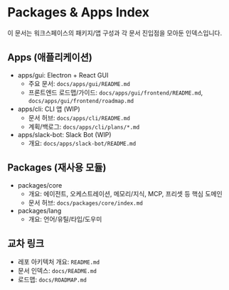# Packages & Apps Index

이 문서는 워크스페이스의 패키지/앱 구성과 각 문서 진입점을 모아둔 인덱스입니다.

## Apps (애플리케이션)

- apps/gui: Electron + React GUI
  - 주요 문서: `docs/apps/gui/README.md`
  - 프론트엔드 로드맵/가이드: `docs/apps/gui/frontend/README.md`, `docs/apps/gui/frontend/roadmap.md`
- apps/cli: CLI 앱 (WIP)
  - 문서 허브: `docs/apps/cli/README.md`
  - 계획/백로그: `docs/apps/cli/plans/*.md`
- apps/slack-bot: Slack Bot (WIP)
  - 개요: `docs/apps/slack-bot/README.md`

## Packages (재사용 모듈)

- packages/core
  - 개요: 에이전트, 오케스트레이션, 메모리/지식, MCP, 프리셋 등 핵심 도메인
  - 문서 허브: `docs/packages/core/index.md`
- packages/lang
  - 개요: 언어/유틸/타입/도우미

## 교차 링크

- 레포 아키텍처 개요: `README.md`
- 문서 인덱스: `docs/README.md`
- 로드맵: `docs/ROADMAP.md`
